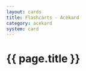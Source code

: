 ```yaml
---
layout: cards
title: Flashcarts - Acekard
category: acekard
system: card
---
```


# {{ page.title }}